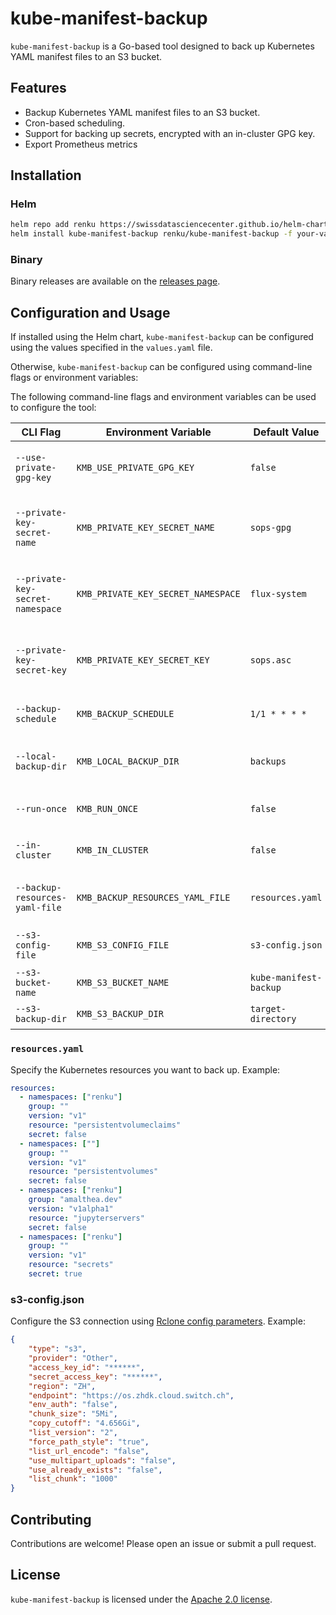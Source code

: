 # kube-manifest-backup

`kube-manifest-backup` is a Go-based tool designed to back up Kubernetes YAML manifest files to an S3 bucket.

## Features

- Backup Kubernetes YAML manifest files to an S3 bucket.
- Cron-based scheduling.
- Support for backing up secrets, encrypted with an in-cluster GPG key.
- Export Prometheus metrics

## Installation

### Helm

```bash
helm repo add renku https://swissdatasciencecenter.github.io/helm-charts/
helm install kube-manifest-backup renku/kube-manifest-backup -f your-values-file.yaml
```

### Binary

Binary releases are available on the [releases page](https://github.com/SwissDataScienceCenter/kube-manifest-backup/releases).

## Configuration and Usage

If installed using the Helm chart, `kube-manifest-backup` can be configured using the values specified in the `values.yaml` file.

Otherwise, `kube-manifest-backup` can be configured using command-line flags or environment variables:

The following command-line flags and environment variables can be used to configure the tool:

| CLI Flag                         | Environment Variable               | Default Value          | Description                                        |
|----------------------------------|------------------------------------|------------------------|----------------------------------------------------|
| `--use-private-gpg-key`          | `KMB_USE_PRIVATE_GPG_KEY`          | `false`                | use a private GPG key to encrypt backups           |
| `--private-key-secret-name`      | `KMB_PRIVATE_KEY_SECRET_NAME`      | `sops-gpg`             | name of the secret containing the private key      |
| `--private-key-secret-namespace` | `KMB_PRIVATE_KEY_SECRET_NAMESPACE` | `flux-system`          | namespace of the secret containing the private key |
| `--private-key-secret-key`       | `KMB_PRIVATE_KEY_SECRET_KEY`       | `sops.asc`             | key in the secret containing the private key       |
| `--backup-schedule`              | `KMB_BACKUP_SCHEDULE`              | `1/1 * * * *`          | cron schedule for backups                          |
| `--local-backup-dir`             | `KMB_LOCAL_BACKUP_DIR`             | `backups`              | local directory to store backups                   |
| `--run-once`                     | `KMB_RUN_ONCE`                     | `false`                | run a single backup and exit                       |
| `--in-cluster`                   | `KMB_IN_CLUSTER`                   | `false`                | use in-cluster config                              |
| `--backup-resources-yaml-file`   | `KMB_BACKUP_RESOURCES_YAML_FILE`   | `resources.yaml`       | YAML file containing resources to backup           |
| `--s3-config-file`               | `KMB_S3_CONFIG_FILE`               | `s3-config.json`       | S3 configuration file                              |
| `--s3-bucket-name`               | `KMB_S3_BUCKET_NAME`               | `kube-manifest-backup` | S3 bucket name                                     |
| `--s3-backup-dir`                | `KMB_S3_BACKUP_DIR`                | `target-directory`     | S3 backup directory                                |

### `resources.yaml`

Specify the Kubernetes resources you want to back up. Example:

```yaml
resources:
  - namespaces: ["renku"]
    group: ""
    version: "v1"
    resource: "persistentvolumeclaims"
    secret: false
  - namespaces: [""]
    group: ""
    version: "v1"
    resource: "persistentvolumes"
    secret: false
  - namespaces: ["renku"]
    group: "amalthea.dev"
    version: "v1alpha1"
    resource: "jupyterservers"
    secret: false
  - namespaces: ["renku"]
    group: ""
    version: "v1"
    resource: "secrets"
    secret: true
```

### s3-config.json

Configure the S3 connection using [Rclone config parameters](https://rclone.org/s3/#standard-options). Example:

```json
{
    "type": "s3",
    "provider": "Other",
    "access_key_id": "******",
    "secret_access_key": "******",
    "region": "ZH",
    "endpoint": "https://os.zhdk.cloud.switch.ch",
    "env_auth": "false",
    "chunk_size": "5Mi",
    "copy_cutoff": "4.656Gi",
    "list_version": "2",
    "force_path_style": "true",
    "list_url_encode": "false",
    "use_multipart_uploads": "false",
    "use_already_exists": "false",
    "list_chunk": "1000"
}
```

## Contributing

Contributions are welcome! Please open an issue or submit a pull request.

## License

`kube-manifest-backup` is licensed under the [Apache 2.0 license](https://github.com/SwissDataScienceCenter/kube-manifest-backup/blob/main/LICENSE).
